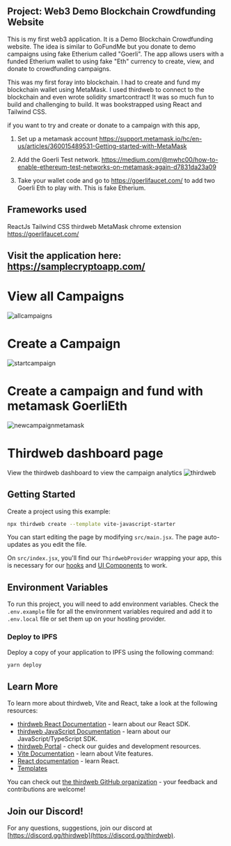 ## Project: Web3 Demo Blockchain Crowdfunding Website
This is my first web3 application. It is a Demo Blockchain Crowdfunding website. The idea is similar to GoFundMe but you donate to demo campaigns using fake Etherium called "Goerli". The app allows users with a funded Etherium wallet to using fake "Eth" currency to create, view, and donate to crowdfunding campaigns.

This was my first foray into blockchain. I had to create and fund my blockchain wallet using MetaMask. I used thirdweb to connect to the blockchain and even wrote solidity smartcontract!  It was so much fun to build and challenging to build. It was bookstrapped using React and Tailwind CSS.

if you want to try and create or donate to a campaign with this app,
1. Set up a metamask account
    https://support.metamask.io/hc/en-us/articles/360015489531-Getting-started-with-MetaMask

2. Add the Goerli Test network.
    https://medium.com/@mwhc00/how-to-enable-ethereum-test-networks-on-metamask-again-d7831da23a09

3. Take your wallet code and go to https://goerlifaucet.com/ to add two Goerli Eth to play with. This is fake Etherium.

## Frameworks used
ReactJs
Tailwind CSS
thirdweb
MetaMask chrome extension
https://goerlifaucet.com/


## Visit the application here: https://samplecryptoapp.com/
# View all Campaigns
![allcampaigns](https://github.com/mattmoniz/Crowdfunding-Blockchain/assets/4000619/8a9cb911-a386-4a0d-9dcc-bfdace350e46)
# Create a Campaign
![startcampaign](https://github.com/mattmoniz/Crowdfunding-Blockchain/assets/4000619/a0cf0e48-656e-482e-8ff3-357ee6bbb0d7)
# Create a campaign and fund with metamask GoerliEth
![newcampaignmetamask](https://github.com/mattmoniz/Crowdfunding-Blockchain/assets/4000619/1ba85786-c0b9-4850-9d28-3b7c66c07257)
# Thirdweb dashboard page
 View the thirdweb dashboard to view the campaign analytics
![thirdweb](https://github.com/mattmoniz/Crowdfunding-Blockchain/assets/4000619/19a974d0-1a21-4b36-b5cb-2019299cb94d)


## Getting Started

Create a project using this example:

```bash
npx thirdweb create --template vite-javascript-starter
```

You can start editing the page by modifying `src/main.jsx`. The page auto-updates as you edit the file.

On `src/index.jsx`, you'll find our `ThirdwebProvider` wrapping your app,
this is necessary for our [hooks](https://portal.thirdweb.com/react) and
[UI Components](https://portal.thirdweb.com/ui-components) to work.

## Environment Variables

To run this project, you will need to add environment variables. Check the `.env.example` file for all the environment variables required and add it to `.env.local` file or set them up on your hosting provider.

### Deploy to IPFS

Deploy a copy of your application to IPFS using the following command:

```bash
yarn deploy
```

## Learn More

To learn more about thirdweb, Vite and React, take a look at the following resources:

- [thirdweb React Documentation](https://docs.thirdweb.com/react) - learn about our React SDK.
- [thirdweb JavaScript Documentation](https://docs.thirdweb.com/react) - learn about our JavaScript/TypeScript SDK.
- [thirdweb Portal](https://docs.thirdweb.com/react) - check our guides and development resources.
- [Vite Documentation](https://vitejs.dev/guide/) - learn about Vite features.
- [React documentation](https://reactjs.org/) - learn React.
- [Templates](https://thirdweb.com/templates)

You can check out [the thirdweb GitHub organization](https://github.com/thirdweb-dev) - your feedback and contributions are welcome!

## Join our Discord!

For any questions, suggestions, join our discord at [https://discord.gg/thirdweb](https://discord.gg/thirdweb).
